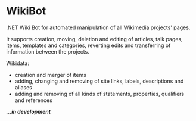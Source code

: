 WikiBot
=======

.NET Wiki Bot for automated manipulation of all Wikimedia projects' pages.

It supports creation, moving, deletion and editing of articles, talk pages, items, templates and categories, reverting edits and transferring of information between the projects. 

Wikidata:
 * creation and merger of items
 * adding, changing and removing of site links, labels, descriptions and aliases
 * adding and removing of all kinds of statements, properties, qualifiers and references
	
***...in development***
